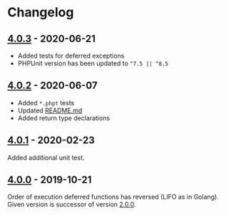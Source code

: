 # Changelog

## [4.0.3] - 2020-06-21

* Added tests for deferred exceptions
* PHPUnit version has been updated to `^7.5 || ^8.5`

## [4.0.2] - 2020-06-07

* Added `*.phpt` tests
* Updated [README.md](README.md)
* Added return type declarations

## [4.0.1] - 2020-02-23

Added additional unit test.

## [4.0.0] - 2019-10-21

Order of execution deferred functions has reversed (LIFO as in Golang).
Given version is successor of version [2.0.0].

[4.0.3]: https://github.com/php-defer/php-defer/compare/v4.0.2...v4.0.3
[4.0.2]: https://github.com/php-defer/php-defer/compare/v4.0.1...v4.0.2
[4.0.1]: https://github.com/php-defer/php-defer/compare/v4.0.0...v4.0.1
[4.0.0]: https://github.com/php-defer/php-defer/compare/v2.0.0...v4.0.0
[2.0.0]: https://github.com/php-defer/php-defer/tree/v2.0.0
